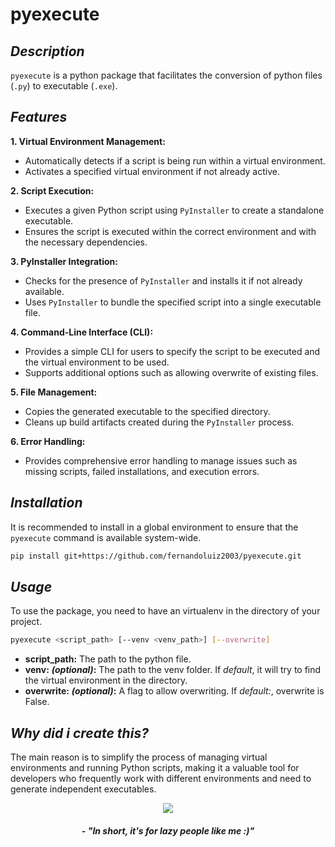 # **pyexecute**

## *Description*

`pyexecute` is a python package that facilitates the conversion of python files (`.py`) to executable (`.exe`).

## *Features*
**1. Virtual Environment Management:**
   - Automatically detects if a script is being run within a virtual environment.
   - Activates a specified virtual environment if not already active.

**2. Script Execution:**
   - Executes a given Python script using `PyInstaller` to create a standalone executable.
   - Ensures the script is executed within the correct environment and with the necessary dependencies.

**3. PyInstaller Integration:**
   - Checks for the presence of `PyInstaller` and installs it if not already available.
   - Uses `PyInstaller` to bundle the specified script into a single executable file.

**4. Command-Line Interface (CLI):**
   - Provides a simple CLI for users to specify the script to be executed and the virtual environment to be used.
   - Supports additional options such as allowing overwrite of existing files.

**5. File Management:**
   - Copies the generated executable to the specified directory.
   - Cleans up build artifacts created during the `PyInstaller` process.

**6. Error Handling:**
   - Provides comprehensive error handling to manage issues such as missing scripts, failed installations, and execution errors.

## *Installation*
It is recommended to install in a global environment to ensure that the `pyexecute` command is available system-wide.

```sh
pip install git+https://github.com/fernandoluiz2003/pyexecute.git
``` 

## *Usage*

To use the package, you need to have an virtualenv in the directory of your project.

```sh
pyexecute <script_path> [--venv <venv_path>] [--overwrite]
```

- **script_path:** The path to the python file.
- **venv:** ***(optional)*:** The path to the venv folder. If *default*, it will try to find the virtual environment in the directory.
- **overwrite:** ***(optional)*:** A flag to allow overwriting. If *default:*, overwrite is False.

## *Why did i create this?*

The main reason is to simplify the process of managing virtual environments and running Python scripts, making it a valuable tool for developers who frequently work with different environments and need to generate independent executables.



<div align="center">
   <img src="img/gato_maluco.gif"/>
   <h5> - <b><em>"In short, it's for lazy people like me :)"<h5/>
<div/>
